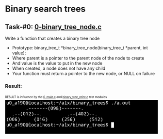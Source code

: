 # Binary search trees

## Task-#0: [0-binary_tree_node.c](./0-binary_tree_node.c)

Write a function that creates a binary tree node

* Prototype: binary_tree_t *binary_tree_node(binary_tree_t *parent, int value);
* Where parent is a pointer to the parent node of the node to create
* And value is the value to put in the new node
* When created, a node does not have any child
* Your function must return a pointer to the new node, or NULL on failure

### Result:
<sup><sub>RESULT is influence by the [0-main.c](./main_tests/0-main.c) and [binary_tree_print.c](./binary_tree_print.c) test modules </sub></sup>
![binary_tree](./images/task0_output.jpg)